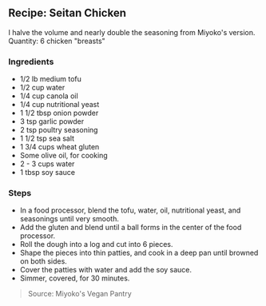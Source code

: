 ## Recipe: Seitan Chicken
I halve the volume and nearly double the seasoning from Miyoko's version.  
Quantity: 6 chicken "breasts"  

### Ingredients
 - 1/2 lb medium tofu
 - 1/2 cup water
 - 1/4 cup canola oil
 - 1/4 cup nutritional yeast
 - 1 1/2 tbsp onion powder
 - 3 tsp garlic powder
 - 2 tsp poultry seasoning
 - 1 1/2 tsp sea salt
 - 1 3/4 cups wheat gluten
 - Some olive oil, for cooking
 - 2 - 3 cups water
 - 1 tbsp soy sauce

### Steps
 - In a food processor, blend the tofu, water, oil, nutritional yeast, and seasonings until very smooth.
 - Add the gluten and blend until a ball forms in the center of the food processor.
 - Roll the dough into a log and cut into 6 pieces.
 - Shape the pieces into thin patties, and cook in a deep pan until browned on both sides.
 - Cover the patties with water and add the soy sauce.
 - Simmer, covered, for 30 minutes.

> Source: Miyoko's Vegan Pantry